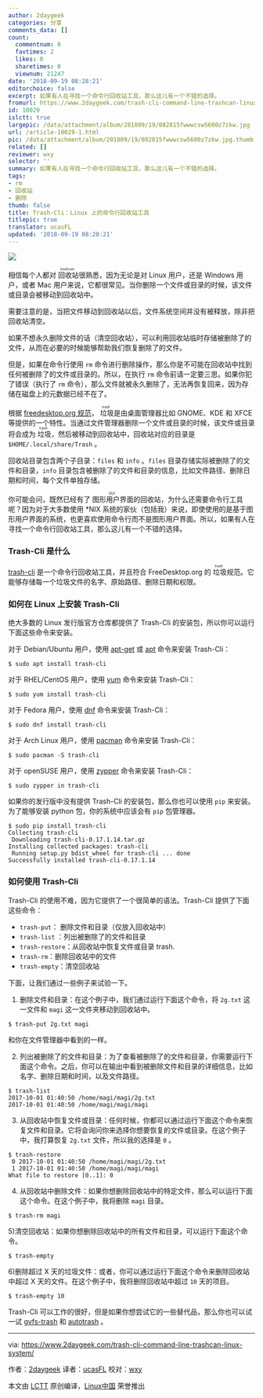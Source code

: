 ```yaml
---
author: 2daygeek
categories: 分享
comments_data: []
count:
  commentnum: 0
  favtimes: 2
  likes: 0
  sharetimes: 0
  viewnum: 21247
date: '2018-09-19 08:28:21'
editorchoice: false
excerpt: 如果有人在寻找一个命令行回收站工具，那么这儿有一个不错的选择。
fromurl: https://www.2daygeek.com/trash-cli-command-line-trashcan-linux-system/
id: 10029
islctt: true
largepic: /data/attachment/album/201809/19/082815fwwwcsw5600z7zkw.jpg
url: /article-10029-1.html
pic: /data/attachment/album/201809/19/082815fwwwcsw5600z7zkw.jpg.thumb.jpg
related: []
reviewer: wxy
selector: ''
summary: 如果有人在寻找一个命令行回收站工具，那么这儿有一个不错的选择。
tags:
- rm
- 回收站
- 删除
thumb: false
title: Trash-Cli：Linux 上的命令行回收站工具
titlepic: true
translator: ucasFL
updated: '2018-09-19 08:28:21'
---
```


![](/data/attachment/album/201809/19/082815fwwwcsw5600z7zkw.jpg)


相信每个人都对<ruby> 回收站 <rt>  trashcan </rt></ruby>很熟悉，因为无论是对 Linux 用户，还是 Windows 用户，或者 Mac 用户来说，它都很常见。当你删除一个文件或目录的时候，该文件或目录会被移动到回收站中。


需要注意的是，当把文件移动到回收站以后，文件系统空间并没有被释放，除非把回收站清空。


如果不想永久删除文件的话（清空回收站），可以利用回收站临时存储被删除了的文件，从而在必要的时候能够帮助我们恢复删除了的文件。


但是，如果在命令行使用 `rm` 命令进行删除操作，那么你是不可能在回收站中找到任何被删除了的文件或目录的。所以，在执行 `rm` 命令前请一定要三思。如果你犯了错误（执行了 `rm` 命令），那么文件就被永久删除了，无法再恢复回来，因为存储在磁盘上的元数据已经不在了。


根据 [freedesktop.org 规范](https://freedesktop.org/wiki/Specifications/trash-spec/)，<ruby> 垃圾 <rt>  trash </rt></ruby>是由桌面管理器比如 GNOME、KDE 和 XFCE 等提供的一个特性。当通过文件管理器删除一个文件或目录的时候，该文件或目录将会成为<ruby> 垃圾 <rt>  trash </rt></ruby>，然后被移动到回收站中，回收站对应的目录是 `$HOME/.local/share/Trash` 。


回收站目录包含两个子目录：`files` 和 `info` 。`files` 目录存储实际被删除了的文件和目录，`info` 目录包含被删除了的文件和目录的信息，比如文件路径、删除日期和时间，每个文件单独存储。


你可能会问，既然已经有了<ruby> 图形用户界面 <rt>  GUI </rt></ruby>的回收站，为什么还需要命令行工具呢？因为对于大多数使用 \*NIX 系统的家伙（包括我）来说，即使使用的是基于图形用户界面的系统，也更喜欢使用命令行而不是图形用户界面。所以，如果有人在寻找一个命令行回收站工具，那么这儿有一个不错的选择。


### Trash-Cli 是什么


[trash-cli](https://github.com/andreafrancia/trash-cli) 是一个命令行回收站工具，并且符合 FreeDesktop.org 的<ruby> 垃圾 <rt>  trash </rt></ruby>规范。它能够存储每一个垃圾文件的名字、原始路径、删除日期和权限。


### 如何在 Linux 上安装 Trash-Cli


绝大多数的 Linux 发行版官方仓库都提供了 Trash-Cli 的安装包，所以你可以运行下面这些命令来安装。


对于 Debian/Ubuntu 用户，使用 [apt-get](https://www.2daygeek.com/apt-get-apt-cache-command-examples-manage-packages-debian-ubuntu-systems/) 或 [apt](https://www.2daygeek.com/apt-command-examples-manage-packages-debian-ubuntu-systems/) 命令来安装 Trash-Cli：



```
$ sudo apt install trash-cli
```

对于 RHEL/CentOS 用户，使用 [yum](https://www.2daygeek.com/yum-command-examples-manage-packages-rhel-centos-systems/) 命令来安装 Trash-Cli：



```
$ sudo yum install trash-cli
```

对于 Fedora 用户，使用 [dnf](https://www.2daygeek.com/dnf-command-examples-manage-packages-fedora-system/) 命令来安装 Trash-Cli：



```
$ sudo dnf install trash-cli
```

对于 Arch Linux 用户，使用 [pacman](https://www.2daygeek.com/pacman-command-examples-manage-packages-arch-linux-system/) 命令来安装 Trash-Cli：



```
$ sudo pacman -S trash-cli
```

对于 openSUSE 用户，使用 [zypper](https://www.2daygeek.com/zypper-command-examples-manage-packages-opensuse-system/) 命令来安装 Trash-Cli：



```
$ sudo zypper in trash-cli
```

如果你的发行版中没有提供 Trash-Cli 的安装包，那么你也可以使用 `pip` 来安装。为了能够安装 python 包，你的系统中应该会有 `pip` 包管理器。



```
$ sudo pip install trash-cli
Collecting trash-cli
 Downloading trash-cli-0.17.1.14.tar.gz
Installing collected packages: trash-cli
 Running setup.py bdist_wheel for trash-cli ... done
Successfully installed trash-cli-0.17.1.14
```

### 如何使用 Trash-Cli


Trash-Cli 的使用不难，因为它提供了一个很简单的语法。Trash-Cli 提供了下面这些命令：


* `trash-put`： 删除文件和目录（仅放入回收站中）
* `trash-list` ：列出被删除了的文件和目录
* `trash-restore`：从回收站中恢复文件或目录 trash.
* `trash-rm`：删除回收站中的文件
* `trash-empty`：清空回收站


下面，让我们通过一些例子来试验一下。


1) 删除文件和目录：在这个例子中，我们通过运行下面这个命令，将 `2g.txt` 这一文件和 `magi` 这一文件夹移动到回收站中。



```
$ trash-put 2g.txt magi
```

和你在文件管理器中看到的一样。


2) 列出被删除了的文件和目录：为了查看被删除了的文件和目录，你需要运行下面这个命令。之后，你可以在输出中看到被删除文件和目录的详细信息，比如名字、删除日期和时间，以及文件路径。



```
$ trash-list
2017-10-01 01:40:50 /home/magi/magi/2g.txt
2017-10-01 01:40:50 /home/magi/magi/magi
```

3) 从回收站中恢复文件或目录：任何时候，你都可以通过运行下面这个命令来恢复文件和目录。它将会询问你来选择你想要恢复的文件或目录。在这个例子中，我打算恢复 `2g.txt` 文件，所以我的选择是 `0` 。



```
$ trash-restore
 0 2017-10-01 01:40:50 /home/magi/magi/2g.txt
 1 2017-10-01 01:40:50 /home/magi/magi/magi
What file to restore [0..1]: 0
```

4) 从回收站中删除文件：如果你想删除回收站中的特定文件，那么可以运行下面这个命令。在这个例子中，我将删除 `magi` 目录。



```
$ trash-rm magi
```

5)清空回收站：如果你想删除回收站中的所有文件和目录，可以运行下面这个命令。



```
$ trash-empty
```

6)删除超过 X 天的垃圾文件：或者，你可以通过运行下面这个命令来删除回收站中超过 X 天的文件。在这个例子中，我将删除回收站中超过 `10` 天的项目。



```
$ trash-empty 10
```

Trash-Cli 可以工作的很好，但是如果你想尝试它的一些替代品，那么你也可以试一试 [gvfs-trash](http://manpages.ubuntu.com/manpages/trusty/man1/gvfs-trash.1.html) 和 [autotrash](https://github.com/bneijt/autotrash) 。




---


via: <https://www.2daygeek.com/trash-cli-command-line-trashcan-linux-system/>


作者：[2daygeek](https://www.2daygeek.com/author/2daygeek/) 译者：[ucasFL](https://github.com/ucasFL) 校对：[wxy](https://github.com/wxy)


本文由 [LCTT](https://github.com/LCTT/TranslateProject) 原创编译，[Linux中国](https://linux.cn/) 荣誉推出